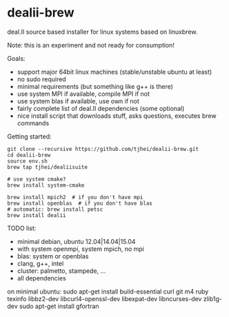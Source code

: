 # dealii-brew

deal.II source based installer for linux systems based on linuxbrew.

Note: this is an experiment and not ready for consumption!

Goals:

- support major 64bit linux machines (stable/unstable ubuntu at least)
- no sudo required
- minimal requirements (but something like g++ is there)
- use system MPI if available, compile MPI if not
- use system blas if available, use own if not
- fairly complete list of deal.II dependencies (some optional)
- nice install script that downloads stuff, asks questions, executes brew commands

Getting started:

    git clone --recursive https://github.com/tjhei/dealii-brew.git
    cd dealii-brew
    source env.sh	
    brew tap tjhei/dealiisuite

    # use system cmake?
    brew install system-cmake

    brew install mpich2  # if you don't have mpi
    brew install openblas  # if you don't have blas
    # automatic: brew install petsc
    brew install dealii



TODO list:
- minimal debian, ubuntu 12.04|14.04|15.04
- with system openmpi, system mpich, no mpi
- blas: system or openblas
- clang, g++, intel
- cluster: palmetto, stampede, ...
- all dependencies


on minimal ubuntu:
sudo apt-get install build-essential curl git m4 ruby texinfo libbz2-dev libcurl4-openssl-dev libexpat-dev libncurses-dev zlib1g-dev
sudo apt-get install gfortran
